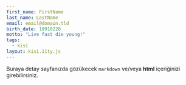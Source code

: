 ```yaml
---
first_name: FirstName 
last_name: LastName
email: email@domain.tld
birth_date: 19910228
motto: "Live fast die young!"
tags:
  - kisi
layout: kisi.11ty.js
---
```

Buraya detay sayfanızda gözükecek `markdown` ve/veya <b>html</b> içeriğinizi girebilirsiniz.